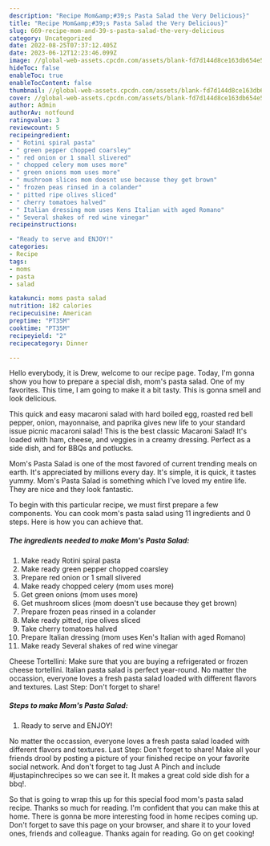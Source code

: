```yaml
---
description: "Recipe Mom&amp;#39;s Pasta Salad the Very Delicious}"
title: "Recipe Mom&amp;#39;s Pasta Salad the Very Delicious}"
slug: 669-recipe-mom-and-39-s-pasta-salad-the-very-delicious
category: Uncategorized
date: 2022-08-25T07:37:12.405Z
date: 2023-06-12T12:23:46.099Z
image: //global-web-assets.cpcdn.com/assets/blank-fd7d144d8ce163db654e5a02c40b08a2775adb7897d16e4062681dc7e1b2800f.png
hideToc: false
enableToc: true
enableTocContent: false
thumbnail: //global-web-assets.cpcdn.com/assets/blank-fd7d144d8ce163db654e5a02c40b08a2775adb7897d16e4062681dc7e1b2800f.png
cover: //global-web-assets.cpcdn.com/assets/blank-fd7d144d8ce163db654e5a02c40b08a2775adb7897d16e4062681dc7e1b2800f.png
author: Admin
authorAv: notfound
ratingvalue: 3
reviewcount: 5
recipeingredient:
- " Rotini spiral pasta"
- " green pepper chopped coarsley"
- " red onion or 1 small slivered"
- " chopped celery mom uses more"
- " green onions mom uses more"
- " mushroom slices mom doesnt use because they get brown"
- " frozen peas rinsed in a colander"
- " pitted ripe olives sliced"
- " cherry tomatoes halved"
- " Italian dressing mom uses Kens Italian with aged Romano"
- " Several shakes of red wine vinegar"
recipeinstructions:

- "Ready to serve and ENJOY!"
categories:
- Recipe
tags:
- moms
- pasta
- salad

katakunci: moms pasta salad 
nutrition: 182 calories
recipecuisine: American
preptime: "PT35M"
cooktime: "PT35M"
recipeyield: "2"
recipecategory: Dinner

---
```



Hello everybody, it is Drew, welcome to our recipe page. Today, I'm gonna show you how to prepare a special dish, mom&#39;s pasta salad. One of my favorites. This time, I am going to make it a bit tasty. This is gonna smell and look delicious.

This quick and easy macaroni salad with hard boiled egg, roasted red bell pepper, onion, mayonnaise, and paprika gives new life to your standard issue picnic macaroni salad! This is the best classic Macaroni Salad! It&#39;s loaded with ham, cheese, and veggies in a creamy dressing. Perfect as a side dish, and for BBQs and potlucks.

Mom&#39;s Pasta Salad is one of the most favored of current trending meals on earth. It's appreciated by millions every day. It's simple, it is quick, it tastes yummy. Mom&#39;s Pasta Salad is something which I've loved my entire life. They are nice and they look fantastic.


To begin with this particular recipe, we must first prepare a few components. You can cook mom&#39;s pasta salad using 11 ingredients and 0 steps. Here is how you can achieve that.

<!--inarticleads1-->

##### The ingredients needed to make Mom&#39;s Pasta Salad:

1. Make ready  Rotini spiral pasta
1. Make ready  green pepper chopped coarsley
1. Prepare  red onion or 1 small slivered
1. Make ready  chopped celery (mom uses more)
1. Get  green onions (mom uses more)
1. Get  mushroom slices (mom doesn&#39;t use because they get brown)
1. Prepare  frozen peas rinsed in a colander
1. Make ready  pitted, ripe olives sliced
1. Take  cherry tomatoes halved
1. Prepare  Italian dressing (mom uses Ken&#39;s Italian with aged Romano)
1. Make ready  Several shakes of red wine vinegar


Cheese Tortellini: Make sure that you are buying a refrigerated or frozen cheese tortellini. Italian pasta salad is perfect year-round. No matter the occassion, everyone loves a fresh pasta salad loaded with different flavors and textures. Last Step: Don&#39;t forget to share! 

<!--inarticleads2-->

##### Steps to make Mom&#39;s Pasta Salad:


1. Ready to serve and ENJOY!

No matter the occassion, everyone loves a fresh pasta salad loaded with different flavors and textures. Last Step: Don&#39;t forget to share! Make all your friends drool by posting a picture of your finished recipe on your favorite social network. And don&#39;t forget to tag Just A Pinch and include #justapinchrecipes so we can see it. It makes a great cold side dish for a bbq!. 

So that is going to wrap this up for this special food mom&#39;s pasta salad recipe. Thanks so much for reading. I'm confident that you can make this at home. There is gonna be more interesting food in home recipes coming up. Don't forget to save this page on your browser, and share it to your loved ones, friends and colleague. Thanks again for reading. Go on get cooking!
